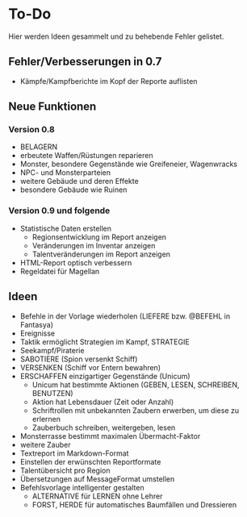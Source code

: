 # To-Do

Hier werden Ideen gesammelt und zu behebende Fehler gelistet.

## Fehler/Verbesserungen in 0.7

- Kämpfe/Kampfberichte im Kopf der Reporte auflisten

## Neue Funktionen

### Version 0.8

- BELAGERN
- erbeutete Waffen/Rüstungen reparieren
- Monster, besondere Gegenstände wie Greifeneier, Wagenwracks
- NPC- und Monsterparteien
- weitere Gebäude und deren Effekte
- besondere Gebäude wie Ruinen

### Version 0.9 und folgende

- Statistische Daten erstellen
  - Regionsentwicklung im Report anzeigen
  - Veränderungen im Inventar anzeigen
  - Talentveränderungen im Report anzeigen
- HTML-Report optisch verbessern
- Regeldatei für Magellan

## Ideen

- Befehle in der Vorlage wiederholen (LIEFERE bzw. @BEFEHL in Fantasya)
- Ereignisse
- Taktik ermöglicht Strategien im Kampf, STRATEGIE
- Seekampf/Piraterie
- SABOTIERE (Spion versenkt Schiff)
- VERSENKEN (Schiff vor Entern bewahren)
- ERSCHAFFEN einzigartiger Gegenstände (Unicum)
  - Unicum hat bestimmte Aktionen (GEBEN, LESEN, SCHREIBEN, BENUTZEN)
  - Aktion hat Lebensdauer (Zeit oder Anzahl)
  - Schriftrollen mit unbekannten Zaubern erwerben, um diese zu erlernen
  - Zauberbuch schreiben, weitergeben, lesen
- Monsterrasse bestimmt maximalen Übermacht-Faktor
- weitere Zauber
- Textreport im Markdown-Format
- Einstellen der erwünschten Reportformate
- Talentübersicht pro Region
- Übersetzungen auf MessageFormat umstellen
- Befehlsvorlage intelligenter gestalten
  - ALTERNATIVE für LERNEN ohne Lehrer
  - FORST, HERDE für automatisches Baumfällen und Dressieren
